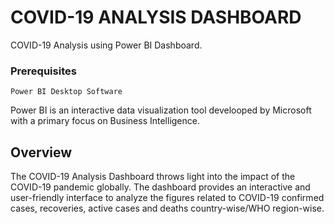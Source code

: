 # COVID-19 ANALYSIS DASHBOARD

COVID-19 Analysis using Power BI Dashboard.

### Prerequisites

```
Power BI Desktop Software
```
  Power BI is an interactive data visualization tool develooped by Microsoft with a primary focus on Business Intelligence.


## Overview
The COVID-19 Analysis Dashboard throws light into the impact of the COVID-19 pandemic globally. The dashboard provides an interactive and user-friendly interface to analyze the figures related to COVID-19 confirmed cases, recoveries, active cases and deaths country-wise/WHO region-wise.

